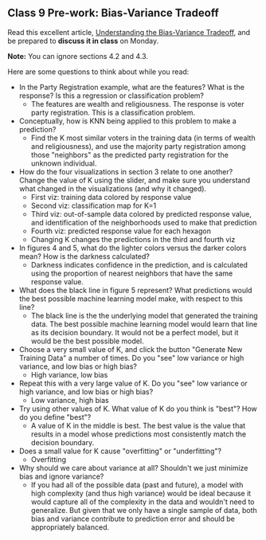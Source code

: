 ## Class 9 Pre-work: Bias-Variance Tradeoff

Read this excellent article, [Understanding the Bias-Variance Tradeoff](http://scott.fortmann-roe.com/docs/BiasVariance.html), and be prepared to **discuss it in class** on Monday.

**Note:** You can ignore sections 4.2 and 4.3.

Here are some questions to think about while you read:
* In the Party Registration example, what are the features? What is the response? Is this a regression or classification problem?
    * The features are wealth and religiousness. The response is voter party registration. This is a classification problem.
* Conceptually, how is KNN being applied to this problem to make a prediction?
    * Find the K most similar voters in the training data (in terms of wealth and religiousness), and use the majority party registration among those "neighbors" as the predicted party registration for the unknown individual.
* How do the four visualizations in section 3 relate to one another? Change the value of K using the slider, and make sure you understand what changed in the visualizations (and why it changed).
    * First viz: training data colored by response value
    * Second viz: classification map for K=1
    * Third viz: out-of-sample data colored by predicted response value, and identification of the neighborhoods used to make that prediction
    * Fourth viz: predicted response value for each hexagon
    * Changing K changes the predictions in the third and fourth viz
* In figures 4 and 5, what do the lighter colors versus the darker colors mean? How is the darkness calculated?
    * Darkness indicates confidence in the prediction, and is calculated using the proportion of nearest neighbors that have the same response value.
* What does the black line in figure 5 represent? What predictions would the best possible machine learning model make, with respect to this line?
    * The black line is the the underlying model that generated the training data. The best possible machine learning model would learn that line as its decision boundary. It would not be a perfect model, but it would be the best possible model.
* Choose a very small value of K, and click the button "Generate New Training Data" a number of times. Do you "see" low variance or high variance, and low bias or high bias?
    * High variance, low bias
* Repeat this with a very large value of K. Do you "see" low variance or high variance, and low bias or high bias?
    * Low variance, high bias
* Try using other values of K. What value of K do you think is "best"? How do you define "best"?
    * A value of K in the middle is best. The best value is the value that results in a model whose predictions most consistently match the decision boundary.
* Does a small value for K cause "overfitting" or "underfitting"?
    * Overfitting
* Why should we care about variance at all? Shouldn't we just minimize bias and ignore variance?
    * If you had all of the possible data (past and future), a model with high complexity (and thus high variance) would be ideal because it would capture all of the complexity in the data and wouldn't need to generalize. But given that we only have a single sample of data, both bias and variance contribute to prediction error and should be appropriately balanced.
